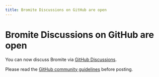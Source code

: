 ```yaml
---
title: Bromite Discussions on GitHub are open
---
```

# Bromite Discussions on GitHub are open

You can now discuss Bromite via [GitHub Discussions](https://github.com/bromite/bromite/discussions).

Please read the [GitHub community guidelines](https://docs.github.com/en/github/site-policy/github-community-guidelines) before posting.

